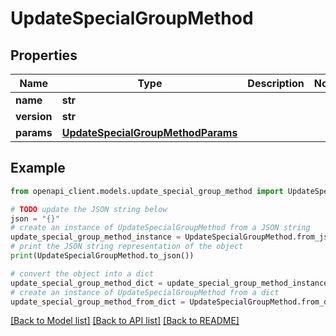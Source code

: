 # UpdateSpecialGroupMethod


## Properties

Name | Type | Description | Notes
------------ | ------------- | ------------- | -------------
**name** | **str** |  | 
**version** | **str** |  | 
**params** | [**UpdateSpecialGroupMethodParams**](UpdateSpecialGroupMethodParams.md) |  | 

## Example

```python
from openapi_client.models.update_special_group_method import UpdateSpecialGroupMethod

# TODO update the JSON string below
json = "{}"
# create an instance of UpdateSpecialGroupMethod from a JSON string
update_special_group_method_instance = UpdateSpecialGroupMethod.from_json(json)
# print the JSON string representation of the object
print(UpdateSpecialGroupMethod.to_json())

# convert the object into a dict
update_special_group_method_dict = update_special_group_method_instance.to_dict()
# create an instance of UpdateSpecialGroupMethod from a dict
update_special_group_method_from_dict = UpdateSpecialGroupMethod.from_dict(update_special_group_method_dict)
```
[[Back to Model list]](../README.md#documentation-for-models) [[Back to API list]](../README.md#documentation-for-api-endpoints) [[Back to README]](../README.md)


